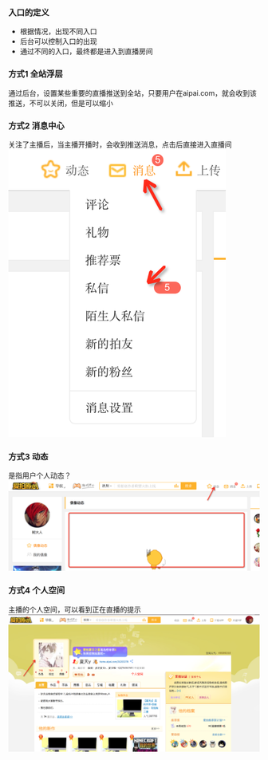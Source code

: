 ### 入口的定义
* 根据情况，出现不同入口
* 后台可以控制入口的出现
* 通过不同的入口，最终都是进入到直播房间

### 方式1 全站浮层
通过后台，设置某些重要的直播推送到全站，只要用户在aipai.com，就会收到该推送，不可以关闭，但是可以缩小

### 方式2 消息中心
关注了主播后，当主播开播时，会收到推送消息，点击后直接进入直播间
![消息](img/sms.png)

### 方式3 动态
是指用户个人动态？
![个人动态](img/activity.png)

### 方式4 个人空间
主播的个人空间，可以看到正在直播的提示
![个人空间](img/userceter.png)